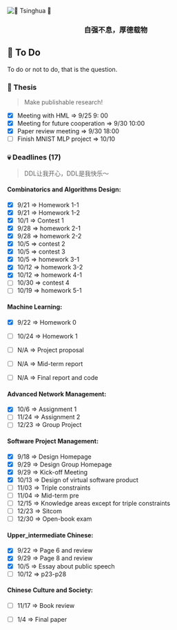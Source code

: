 ![ :purple_heart: Tsinghua :purple_heart:](https://user-images.githubusercontent.com/35892312/94651813-9f898900-032b-11eb-8075-c606c07ad938.png?raw=true)

<h3 align="center">
<p>自强不息，厚德载物
</h3>

## :pushpin: To Do 
To do or not to do, that is the question.

### :pencil: Thesis
> Make publishable research!

- [X] Meeting with HML => 9/25 9: 00
- [X] Meeting for future cooperation => 9/30 10:00
- [x] Paper review meeting => 9/30 18:00
- [ ] Finish MNIST MLP project => 10/10

### :skull: Deadlines (17)
> DDL让我开心，DDL是我快乐～

#### Combinatorics and Algorithms Design:

- [X] 9/21 => Homework 1-1
- [X] 9/21 => Homework 1-2
- [X] 10/1 => Contest 1
- [x] 9/28 => homework 2-1
- [x] 9/28 => homework 2-2
- [x] 10/5 => contest 2
- [x] 10/5 => contest 3
- [x] 10/5 => homework 3-1
- [x] 10/12 => homework 3-2
- [x] 10/12 => homework 4-1
- [ ] 10/30 => contest 4
- [ ] 10/19 => homework 5-1

#### Machine Learning:

- [x] 9/22 => Homework 0
- [ ] 10/24 => Homework 1
- [ ] N/A => Project proposal
- [ ] N/A => Mid-term report
- [ ] N/A => Final report and code


#### Advanced Network Management:

- [x] 10/6 => Assignment 1
- [ ] 11/24 => Assignment 2
- [ ] 12/23 => Group Project

#### Software Project Management:

- [X] 9/18 => Design Homepage
- [X] 9/29 => Design Group Homepage
- [x] 9/29 => Kick-off Meeting
- [x] 10/13 => Design of virtual software product
- [ ] 11/03 => Triple constraints
- [ ] 11/04 => Mid-term pre
- [ ] 12/15 => Knowledge areas except for triple constraints
- [ ] 12/23 => Sitcom
- [ ] 12/30 => Open-book exam

#### Upper_intermediate Chinese:

- [X] 9/22 => Page 6 and review
- [x] 9/29 => Page 8 and review
- [x] 10/5 => Essay about public speech
- [ ] 10/12 => p23-p28

#### Chinese Culture and Society:

- [ ] 11/17 => Book review
- [ ] 1/4 => Final paper
  
